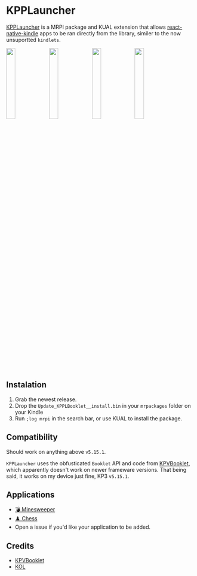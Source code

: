 # KPPLauncher
[KPPLauncher](https://github.com/lukas1h/KPPLauncher) is a MRPI package and KUAL extension that allows [react-native-kindle](https://github.com/Lukas1h/react-native-kindle) apps to be ran directly from the library, similer to the now unsuportted `kindlets`.


<img src="https://github.com/Lukas1h/KPPLauncher/assets/53445584/0e52cd39-6280-448e-bc43-d52ebe2775fd" width="22%">
<img src="https://github.com/Lukas1h/KPPLauncher/assets/53445584/4ffb3a18-4dc3-4449-b064-491d39e33f3d" width="22%">
<img src="https://github.com/Lukas1h/KPPLauncher/assets/53445584/35f5db57-b97a-47ba-95dc-72abd7515917" width="22%">
<img src="https://github.com/Lukas1h/KPPLauncher/assets/53445584/876154c8-4fac-4bd7-b2ab-807a4d91a841" width="22%">

## Instalation
1. Grab the newest release. 
2. Drop the `Update_KPPLBooklet__install.bin` in your `mrpackages` folder on your Kindle
3. Run `;log mrpi` in the search bar, or use KUAL to install the package.

## Compatibility
Should work on anything above `v5.15.1`.

`KPPLauncher` uses the obfusticated `Booklet` API and code from [KPVBooklet](https://github.com/koreader/kpvbooklet), which apparently doesn't work on newer frameware versions. That being said, it works on my device just fine, KP3 `v5.15.1`.


## Applications
- [💣 Minesweeper](https://github.com/Lukas1h/react-native-kindle-minesweeper)
- [♟️ Chess](https://github.com/Lukas1h/react-native-chess)
- Open a issue if you'd like your application to be added.

## Credits
- [KPVBooklet](https://github.com/koreader/kpvbooklet)
- [KOL](https://github.com/yparitcher/KUAL_Booklet)

